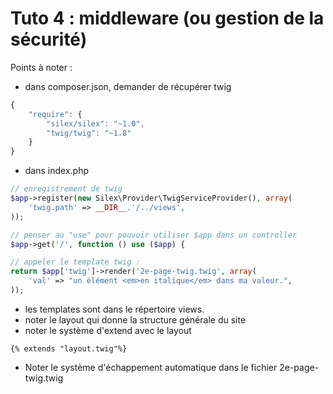 Tuto 4 : middleware (ou gestion de la sécurité)
===============================================

Points à noter :

* dans composer.json, demander de récupérer twig
```javascript
{
    "require": {
        "silex/silex": "~1.0",
        "twig/twig": "~1.8"
    }
}
```

* dans index.php
```php
// enregistrement de twig
$app->register(new Silex\Provider\TwigServiceProvider(), array(
    'twig.path' => __DIR__.'/../views',
));

// penser au "use" pour pouvoir utiliser $app dans un controller
$app->get('/', function () use ($app) {

// appeler le template twig :
return $app['twig']->render('2e-page-twig.twig', array(
    'val' => "un élément <em>en italique</em> dans ma valeur.",
));
```

* les templates sont dans le répertoire views.
* noter le layout qui donne la structure générale du site
* noter le système d'extend avec le layout
```twig
{% extends "layout.twig"%}
```

* Noter le système d'échappement automatique dans le fichier 2e-page-twig.twig

